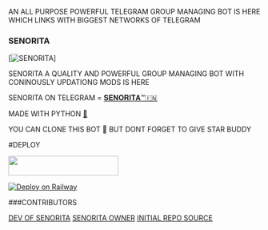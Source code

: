  AN ALL PURPOSE POWERFUL TELEGRAM GROUP MANAGING BOT IS HERE WHICH LINKS WITH BIGGEST NETWORKS OF TELEGRAM 


### SENORITA
[![SENORITA](https://telegra.ph/file/8a65bbd1968902d7b16e4.jpg)]


SENORITA A QUALITY AND POWERFUL GROUP MANAGING BOT WITH CONINOUSLY UPDATIONG MODS IS HERE 

SENORITA ON TELEGRAM = [𝐒𝐄𝐍𝐎𝐑𝐈𝐓𝐀™🇮🇳](t.me/misssenoria_bot)

MADE WITH PYTHON [🐍](https://telegra.ph/file/ffdc755f87d70504bcccb.jpg)

YOU CAN CLONE THIS BOT 🥰 BUT DONT FORGET TO GIVE STAR BUDDY 

#DEPLOY

<p align="left"><a href="https://heroku.com/deploy?template=https://github.com/mlocoders/senorita"> <img src="https://img.shields.io/badge/Deploy%20To%20Heroku-orange?style=for-the-badge&logo=heroku" width="220" height="38.45"/></a></p>


[![Deploy on Railway](https://railway.app/button.svg)](https://railway.app/new/template?template=https%3A%2F%2Fgithub.com%2FArnabXD%2FTGVCBot&envs=API_ID%2CAPI_HASH%2CBOT_TOKEN%2CLOG_CHANNEL%2CSESSION%2CCODEC&optionalEnvs=CODEC&API_IDDesc=Get+API_ID+from+https%3A%2F%2Fmy.telegram.org%2Fapps.&API_HASHDesc=Get+API_HASH+from+https%3A%2F%2Fmy.telegram.org%2Fapps.&BOT_TOKENDesc=Bot+Token+from+%40BotFather&LOG_CHANNELDesc=LOG+Channel+ID+%28Make+sure+bot+and+VC+User+are+added+in+the+group%29&SESSIONDesc=GramJS%2FTelethon+Session+of+the+VC+User%22&CODECDesc=Custom+FFMPEG+Codec)


###CONTRIBUTORS

[DEV OF SENORITA](t.me/your_handler)
[SENORITA OWNER](t.me/mbbs_lover)
[INITIAL REPO SOURCE](t.me/Surv_ivor)
